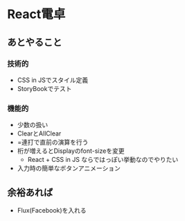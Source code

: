 # React電卓


## あとやること
### 技術的
* CSS in JSでスタイル定義
* StoryBookでテスト

### 機能的
* 少数の扱い
* ClearとAllClear
* =連打で直前の演算を行う
* 桁が増えるとDisplayのfont-sizeを変更
  * React + CSS in JS ならではっぽい挙動なのでやりたい
* 入力時の簡単なボタンアニメーション


## 余裕あれば
* Flux(Facebook)を入れる
